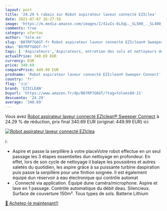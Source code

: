 ```yaml
---
layout: post
title: '24.29 % rabais sur Robot aspirateur laveur connecté EZIclea'
date: 2021-07-07 16:27:59
image: 'https://m.media-amazon.com/images/I/41uIs-6LXqL._SL500_._SL400_.jpg'
comments: true
category: ofertas
author: 'tole.es'
slug: 'B07RP7G6GT-fr Robot aspirateur laveur connecté EZIclean® Sweeper Connect'
sku: 'B07RP7G6GT-fr'
tags: [ 'Aspirateurs','Aspirateurs, entretien des sols et nettoyeurs de vitres','Cuisine et Maison','Robots aspirateurs','eziclean', ]
actualPrice: 340.69 EUR
currency: EUR
price: 340.69
comparePrice: 449.99 EUR
prodname: 'Robot aspirateur laveur connecté EZIclean® Sweeper Connect'
country: 'fr'
flag: '🇫🇷'
brand: 'EZICLEAN'
buyurl: 'https://www.amazon.fr/dp/B07RP7G6GT/?tag=tolees0d-21'
descuento: '24.29'
average: '340.69'
---
```


Vous avez [Robot aspirateur laveur connecté EZIclean® Sweeper Connect](https://www.amazon.fr/dp/B07RP7G6GT/?tag=tolees0d-21)  à  24.29 % de réduction, prix final  340.69 EUR (original: 449.99 EUR) ici:

[![Robot aspirateur laveur connecté EZIclea](https://m.media-amazon.com/images/I/41uIs-6LXqL._SL500_._SL400_.jpg)](https://www.amazon.fr/dp/B07RP7G6GT/?tag=tolees0d-21)

ℹ️:

- Aspire et passe la serpillère à votre placeVotre robot effectue en un seul passage les 3 étapes essentielles dun nettoyage en profondeur. En effet, lors de son cycle de nettoyage il balaye les poussières et autres saletés du quotidien, les aspire grâce à sa puissante turbine daspiration puis passe la serpillère pour une finition soignée. Il est également équipé dun réservoir à eau électronique qui contrôle automat
- . Connecté via application. Équipé dune caméra/microphone. Aspire et lave en 1 passage. Contrôle automatique du débit deau. Silencieux. Surface de couverture 150m². Tous types de sols. Batterie Lithium

[🛒 Achetez-le maintenant!!](https://www.amazon.fr/dp/B07RP7G6GT/?tag=tolees0d-21)
